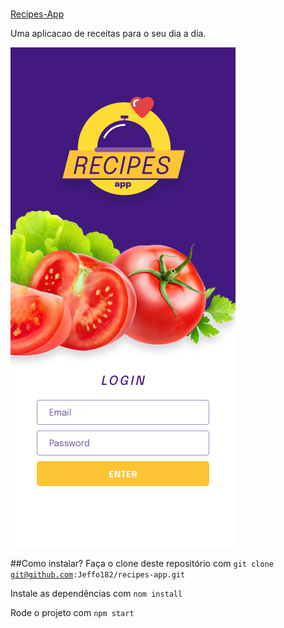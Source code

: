 #
[Recipes-App](https://recipes-app-beta-jet.vercel.app/)


Uma aplicacao de receitas para o seu dia a dia.

![Screenshot](./public/login.jpg)

##Como instalar?
Faça o clone deste repositório com <code>git clone git@github.com:Jeffo182/recipes-app.git</code>


Instale as dependências com <code>nom install</code>

Rode o projeto com <code>npm start</code>

